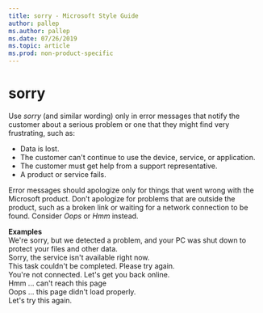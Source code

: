 ```yaml
---
title: sorry - Microsoft Style Guide
author: pallep
ms.author: pallep
ms.date: 07/26/2019
ms.topic: article
ms.prod: non-product-specific
---
```


# sorry

Use *sorry* (and similar wording) only in error messages that notify the customer about a serious problem 
or one that they might find very frustrating, such as:
  - Data is lost.
  - The customer can't continue to use the device, service, or application.
  - The customer must get help from a support representative.
  - A product or service fails. 

Error messages should apologize only for things that went wrong with the Microsoft product. Don't apologize for 
problems that are outside the product, such as a broken link or waiting for a network connection to be found. 
Consider *Oops* or *Hmm* instead.

**Examples**  
We're sorry, but we detected a problem, and your PC was shut down to protect your files and other data.  
Sorry, the service isn't available right now.  
This task couldn't be completed. Please try again.  
You're not connected. Let's get you back online.  
Hmm ... can't reach this page  
Oops ... this page didn't load properly.  
Let's try this again.  

